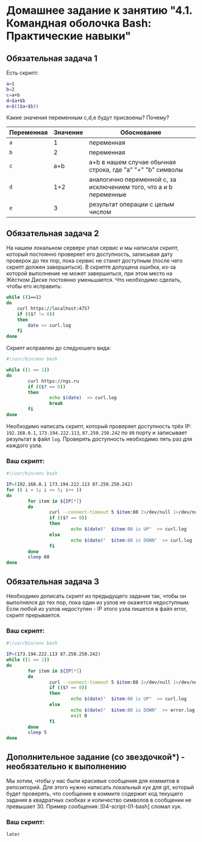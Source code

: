 # Домашнее задание к занятию "4.1. Командная оболочка Bash: Практические навыки"

## Обязательная задача 1

Есть скрипт:
```bash
a=1
b=2
c=a+b
d=$a+$b
e=$(($a+$b))
```

Какие значения переменным c,d,e будут присвоены? Почему?

| Переменная  | Значение | Обоснование |
| ------------- | ------------- | ------------- |
| `a`  | 1  | переменная |
| `b`  | 2  | переменная |
| `c`  | a+b  | a+b в нашем случае обычная строка, где "a" "+" "b" символы |
| `d`  | 1+2  |  аналогично переменной c, за исключением того, что a и b переменные |
| `e`  | 3  | результат операции с целым числом |


## Обязательная задача 2
На нашем локальном сервере упал сервис и мы написали скрипт, который постоянно проверяет его доступность, записывая дату проверок до тех пор, пока сервис не станет доступным (после чего скрипт должен завершиться). В скрипте допущена ошибка, из-за которой выполнение не может завершиться, при этом место на Жёстком Диске постоянно уменьшается. Что необходимо сделать, чтобы его исправить:
```bash
while ((1==1)
do
	curl https://localhost:4757
	if (($? != 0))
	then
		date >> curl.log
	fi
done
```
Скрипт исправлен до следуюшего вида:

```bash
#!/usr/bin/env bash

while ((1 == 1))
do
        curl https://ngs.ru
        if (($? == 0))
        then
                echo $(date)  >> curl.log
                break
        fi
done
```

Необходимо написать скрипт, который проверяет доступность трёх IP: `192.168.0.1`, `173.194.222.113`, `87.250.250.242` по `80` порту и записывает результат в файл `log`. Проверять доступность необходимо пять раз для каждого узла.


### Ваш скрипт:
```bash
#!/usr/bin/env bash

IP=(192.168.0.1 173.194.222.113 87.250.250.242)
for (( i = 1; i <= 5; i++ ))
do
        for item in ${IP[*]}
        do
                curl --connect-timeout 5 $item:80 2>/dev/null 1>/dev/null
                if (($? == 0))
                then
                        echo $(date)"  $item:80 is UP"  >> curl.log
                else
                        echo $(date)"  $item:80 is DOWN"  >> curl.log
                fi
        done
        sleep 60
done
```

## Обязательная задача 3
Необходимо дописать скрипт из предыдущего задания так, чтобы он выполнялся до тех пор, пока один из узлов не окажется недоступным. Если любой из узлов недоступен - IP этого узла пишется в файл error, скрипт прерывается.

### Ваш скрипт:
```bash
#!/usr/bin/env bash

IP=(173.194.222.113 87.250.250.242)
while ((1 == 1))
do
        for item in ${IP[*]}
        do
                curl --connect-timeout 5 $item:80 2>/dev/null 1>/dev/null
                if (($? == 0))
                then
                        echo $(date)"  $item:80 is UP"  >> curl.log
                else
                        echo $(date)"  $item:80 is DOWN"  >> error.log
                        exit 0
                fi
        done
        sleep 5
done
```

## Дополнительное задание (со звездочкой*) - необязательно к выполнению

Мы хотим, чтобы у нас были красивые сообщения для коммитов в репозиторий. Для этого нужно написать локальный хук для git, который будет проверять, что сообщение в коммите содержит код текущего задания в квадратных скобках и количество символов в сообщении не превышает 30. Пример сообщения: \[04-script-01-bash\] сломал хук.

### Ваш скрипт:
```bash
later
```